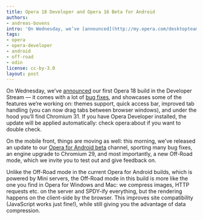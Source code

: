 ```yaml
---
title: Opera 18 Developer and Opera 16 Beta for Android
authors:
- andreas-bovens
intro: 'On Wednesday, we’ve [announced](http://my.opera.com/desktopteam/blog/2013/09/11/opera-18-developer-stream) our first Opera 18 build in the Developer Stream — it comes with a lot of [bug fixes](/blog/opera-18-developer-and-opera-16-beta-for-android/Opera_initial_18_dev_changelog.txt), and showcases some of the features we’re working on: themes support, quick access bar, improved tab handling (you can now drag tabs between browser windows), and under the hood you’ll find Chromium 31. If you have Opera Developer installed, the update will be applied automatically: check opera:about if you want to double check.'
tags:
- opera
- opera-developer
- android
- off-road
- odin
license: cc-by-3.0
layout: post
---
```


On Wednesday, we’ve [announced][1] our first Opera 18 build in the Developer Stream — it comes with a lot of [bug fixes][2], and showcases some of the features we’re working on: themes support, quick access bar, improved tab handling (you can now drag tabs between browser windows), and under the hood you’ll find Chromium 31. If you have Opera Developer installed, the update will be applied automatically: check opera:about if you want to double check.

[1]: http://my.opera.com/desktopteam/blog/2013/09/11/opera-18-developer-stream
[2]: /blog/opera-18-developer-and-opera-16-beta-for-android/Opera_initial_18_dev_changelog.txt

On the mobile front, things are moving as well: this morning, we’ve released an update to our [Opera for Android beta][3] channel, sporting many bug fixes, an engine upgrade to Chromium 29, and most importantly, a new Off-Road mode, which we invite you to test out and give feedback on.

[3]: https://play.google.com/store/apps/details?id=com.opera.browser.beta

Unlike the Off-Road mode in the current Opera for Android builds, which is powered by Mini servers, the Off-Road mode in this build is more like the one you find in Opera for Windows and Mac: we compress images, HTTP requests etc. on the server and SPDY-ify everything, but the rendering happens on the client-side by the browser. This improves site compatibility (JavaScript works just fine!), while still giving you the advantage of data compression.
